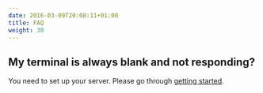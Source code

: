 ```yaml
---
date: 2016-03-09T20:08:11+01:00
title: FAQ 
weight: 30
---
```


## My terminal is always blank and not responding?

You need to set up your server. Please go through [getting started](/getting-started/).




